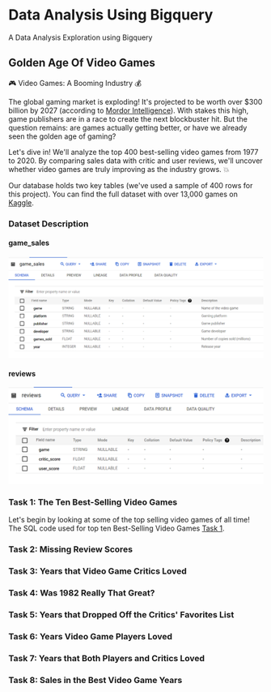 # Data Analysis Using Bigquery

 A Data Analysis Exploration using Bigquery

## Golden Age Of Video Games

 🎮 Video Games: A Booming Industry 💰

The global gaming market is exploding! It's projected to be worth over $300 billion by 2027 (according to [Mordor Intelligence](https://www.mordorintelligence.com/industry-reports/global-gaming-market)). With stakes this high, game publishers are in a race to create the next blockbuster hit. But the question remains: are games actually getting better, or have we already seen the golden age of gaming?

Let's dive in! We'll analyze the top 400 best-selling video games from 1977 to 2020. By comparing sales data with critic and user reviews, we'll uncover whether video games are truly improving as the industry grows. 💥

Our database holds two key tables (we've used a sample of 400 rows for this project).  You can find the full dataset with over 13,000 games on [Kaggle](https://www.kaggle.com/holmjason2/videogamedata).

### Dataset Description

#### game_sales

![game_sales](GoldenAgeOfVideoGames/images/schema/game_sales_schema.png)

#### reviews

![reviews](GoldenAgeOfVideoGames/images/schema/reviews_schema.png)

### Task 1: The Ten Best-Selling Video Games

Let's begin by looking at some of the top selling video games of all time!
The SQL code used for top ten Best-Selling Video Games [Task 1](GoldenAgeOfVideoGames/src/Task1.sql). 


### Task 2: Missing Review Scores

### Task 3:  Years that Video Game Critics Loved

### Task 4: Was 1982 Really That Great?

### Task 5: Years that Dropped Off the Critics' Favorites List 

### Task 6: Years Video Game Players Loved

### Task 7:  Years that Both Players and Critics Loved

### Task 8: Sales in the Best Video Game Years

